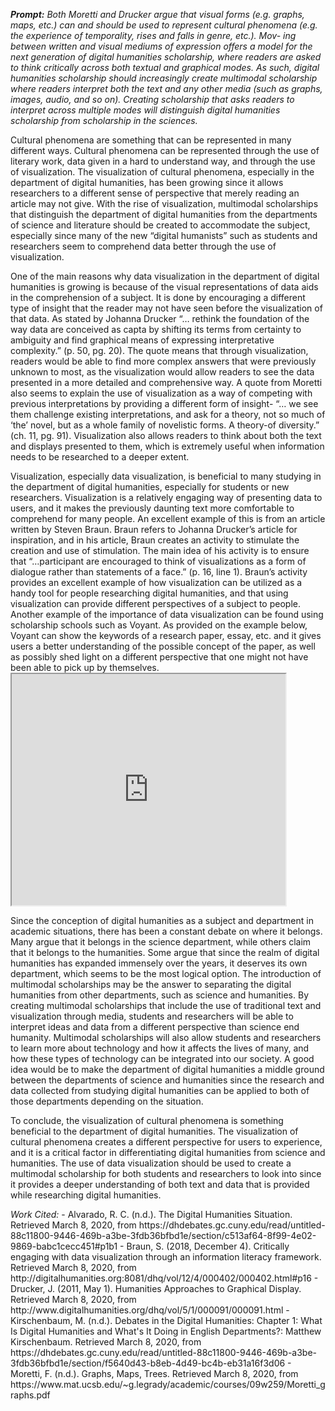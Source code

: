   <html>
  <head>
    <title>Visualization in Digital Humanities</title>
  </head>
  
  <body>
  <p>
  <b><i>Prompt:</b></i>
    <i>Both Moretti and Drucker argue that visual forms (e.g. graphs, maps, etc.) can and should be used to represent cultural phenomena (e.g. the experience of temporality, rises and falls in genre, etc.). Mov- ing between written and visual mediums of expression offers a model for the next generation of digital humanities scholarship, where readers are asked to think critically across both textual and graphical modes. As such, digital humanities scholarship should increasingly create multimodal scholarship where readers interpret both the text and any other media (such as graphs, images, audio, and so on). Creating scholarship that asks readers to interpret across multiple modes will distinguish digital humanities scholarship from scholarship in the sciences.</i>
  </p>
  
 <p> Cultural phenomena are something that can be represented in many different ways. Cultural phenomena can be represented through the use of literary work, data given in a hard to understand way, and through the use of visualization. The visualization of cultural phenomena, especially in the department of digital humanities, has been growing since it allows researchers to a different sense of perspective that merely reading an article may not give. With the rise of visualization, multimodal scholarships that distinguish the department of digital humanities from the departments of science and literature should be created to accommodate the subject, especially since many of the new “digital humanists” such as students and researchers seem to comprehend data better through the use of visualization.</p>
 <p> One of the main reasons why data visualization in the department of digital humanities is growing is because of the visual representations of data aids in the comprehension of a subject. It is done by encouraging a different type of insight that the reader may not have seen before the visualization of that data. As stated by Johanna Drucker “… rethink the foundation of the way data are conceived as capta by shifting its terms from certainty to ambiguity and find graphical means of expressing interpretative complexity.” (p. 50, pg. 20). The quote means that through visualization, readers would be able to find more complex answers that were previously unknown to most, as the visualization would allow readers to see the data presented in a more detailed and comprehensive way. A quote from Moretti also seems to explain the use of visualization as a way of competing with previous interpretations by providing a different form of insight- “… we see them challenge existing interpretations, and ask for a theory, not so much of ‘the’ novel, but as a whole family of novelistic forms. A theory-of diversity.” (ch. 11, pg. 91). Visualization also allows readers to think about both the text and displays presented to them, which is extremely useful when information needs to be researched to a deeper extent. </p>
<p> Visualization, especially data visualization, is beneficial to many studying in the department of digital humanities, especially for students or new researchers. Visualization is a relatively engaging way of presenting data to users, and it makes the previously daunting text more comfortable to comprehend for many people. An excellent example of this is from an article written by Steven Braun. Braun refers to Johanna Drucker’s article for inspiration, and in his article, Braun creates an activity to stimulate the creation and use of stimulation. The main idea of his activity is to ensure that “…participant are encouraged to think of visualizations as a form of dialogue rather than statements of a face.” (p. 16, line 1). Braun’s activity provides an excellent example of how visualization can be utilized as a handy tool for people researching digital humanities, and that using visualization can provide different perspectives of a subject to people. Another example of the importance of data visualization can be found using scholarship schools such as Voyant. As provided on the example below, Voyant can show the keywords of a research paper, essay, etc. and it gives users a better understanding of the possible concept of the paper, as well as possibly shed light on a different perspective that one might not have been able to pick up by themselves.

<!--	Exported from Voyant Tools (voyant-tools.org).
The iframe src attribute below uses a relative protocol to better function with both
http and https sites, but if you're embedding this into a local web page (file protocol)
you should add an explicit protocol (https if you're using voyant-tools.org, otherwise
it depends on this server.
Feel free to change the height and width values or other styling below: -->
<iframe style='width: 438px; height: 370px;' src='https://voyant-tools.org/tool/Trends/?query=humanities&query=visualization&query=digital&query=data&query=department&mode=document&corpus=c2ef52cab40aa52c127a04544c94e4ab'></iframe></p>

<p> Since the conception of digital humanities as a subject and department in academic situations, there has been a constant debate on where it belongs. Many argue that it belongs in the science department, while others claim that it belongs to the humanities. Some argue that since the realm of digital humanities has expanded immensely over the years, it deserves its own department, which seems to be the most logical option. The introduction of multimodal scholarships may be the answer to separating the digital humanities from other departments, such as science and humanities. By creating multimodal scholarships that include the use of traditional text and visualization through media, students and researchers will be able to interpret ideas and data from a different perspective than science end humanity. Multimodal scholarships will also allow students and researchers to learn more about technology and how it affects the lives of many, and how these types of technology can be integrated into our society. A good idea would be to make the department of digital humanities a middle ground between the departments of science and humanities since the research and data collected from studying digital humanities can be applied to both of those departments depending on the situation.</p>

<p>To conclude, the visualization of cultural phenomena is something beneficial to the department of digital humanities. The visualization of cultural phenomena creates a different perspective for users to experience, and it is a critical factor in differentiating digital humanities from science and humanities. The use of data visualization should be used to create a multimodal scholarship for both students and researchers to look into since it provides a deeper understanding of both text and data that is provided while researching digital humanities.</p>

<p><i>Work Cited:</i>
-	Alvarado, R. C. (n.d.). The Digital Humanities Situation. Retrieved March 8, 2020, from https://dhdebates.gc.cuny.edu/read/untitled-88c11800-9446-469b-a3be-3fdb36bfbd1e/section/c513af64-8f99-4e02-9869-babc1cecc451#p1b1
-	Braun, S. (2018, December 4). Critically engaging with data visualization through an information literacy framework. Retrieved March 8, 2020, from http://digitalhumanities.org:8081/dhq/vol/12/4/000402/000402.html#p16
-	Drucker, J. (2011, May 1). Humanities Approaches to Graphical Display. Retrieved March 8, 2020, from http://www.digitalhumanities.org/dhq/vol/5/1/000091/000091.html
-	Kirschenbaum, M. (n.d.). Debates in the Digital Humanities: Chapter 1: What Is Digital Humanities and What's It Doing in English Departments?: Matthew Kirschenbaum. Retrieved March 8, 2020, from https://dhdebates.gc.cuny.edu/read/untitled-88c11800-9446-469b-a3be-3fdb36bfbd1e/section/f5640d43-b8eb-4d49-bc4b-eb31a16f3d06
-	Moretti, F. (n.d.). Graphs, Maps, Trees. Retrieved March 8, 2020, from https://www.mat.ucsb.edu/~g.legrady/academic/courses/09w259/Moretti_graphs.pdf 
</p>

</body>
</html>
